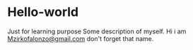 # Hello-world
Just for learning purpose
Some description of myself.
Hi i am Mzirkofalonzo@gmail.com don't forget that name.
